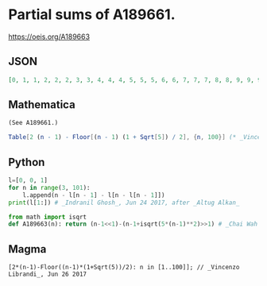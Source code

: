 # Partial sums of A189661\.
https://oeis.org/A189663
## JSON
```JSON
[0, 1, 1, 2, 2, 2, 3, 3, 4, 4, 4, 5, 5, 5, 6, 6, 7, 7, 7, 8, 8, 9, 9, 9, 10, 10, 10, 11, 11, 12, 12, 12, 13, 13, 13, 14, 14, 15, 15, 15, 16, 16, 17, 17, 17, 18, 18, 18, 19, 19, 20, 20, 20, 21, 21, 22, 22, 22, 23, 23, 23, 24, 24, 25, 25, 25, 26, 26, 26, 27, 27, 28, 28, 28, 29, 29, 30, 30, 30, 31]
```
## Mathematica
```Mathematica
(See A189661.)
```
```Mathematica
Table[2 (n - 1) - Floor[(n - 1) (1 + Sqrt[5]) / 2], {n, 100}] (* _Vincenzo Librandi_, Jun 26 2017 *)
```
## Python
```Python
l=[0, 0, 1]
for n in range(3, 101):
    l.append(n - l[n - 1] - l[n - l[n - 1]])
print(l[1:]) # _Indranil Ghosh_, Jun 24 2017, after _Altug Alkan_
```
```Python
from math import isqrt
def A189663(n): return (n-1<<1)-(n-1+isqrt(5*(n-1)**2)>>1) # _Chai Wah Wu_, Aug 09 2022
```
## Magma
```Magma
[2*(n-1)-Floor((n-1)*(1+Sqrt(5))/2): n in [1..100]]; // _Vincenzo Librandi_, Jun 26 2017
```
